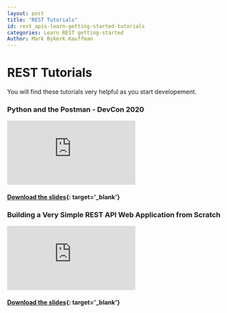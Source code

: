 ```yaml
---
layout: post
title: "REST Tutorials"
id: rest_apis-learn-getting-started-tutorials
categories: Learn REST getting-started
Author: Mark Bykerk Kauffman
---
```


# REST Tutorials

You will find these tutorials very helpful as you start developement.

### Python and the Postman - DevCon 2020

<iframe class="embed-video" src="https://bbdemo.hosted.panopto.com/Panopto/Pages/Viewer.aspx?id=60c731d2-cd7d-4fd1-900f-abf90170393f" frameborder="0" allow="accelerometer; clipboard-write; encrypted-media; gyroscope; picture-in-picture" allowfullscreen></iframe>

#### [Download the slides](/assets/files/DevCon2020-MBK-PythonAndPostman.pdf){: target='\_blank'}

### Building a Very Simple REST API Web Application from Scratch

<iframe class="embed-video" src="https://bbdemo.hosted.panopto.com/Panopto/Pages/Viewer.aspx?id=aaddbe97-4d1a-40f8-9255-abf80151fc00" frameborder="0" allow="accelerometer; clipboard-write; encrypted-media; gyroscope; picture-in-picture" allowfullscreen></iframe>

#### [Download the slides](/assets/files/DDevCon2020-MBK-SimpleRESTwebApp.pdf){: target='\_blank'}
